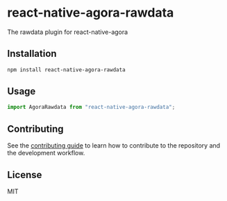 # react-native-agora-rawdata

The rawdata plugin for react-native-agora

## Installation

```sh
npm install react-native-agora-rawdata
```

## Usage

```js
import AgoraRawdata from "react-native-agora-rawdata";
```

## Contributing

See the [contributing guide](CONTRIBUTING.md) to learn how to contribute to the repository and the development workflow.

## License

MIT
